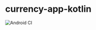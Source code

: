 # currency-app-kotlin

![Android CI](https://github.com/andersonrsoares/currency-app-kotlin/workflows/Android%20CI/badge.svg?branch=develop)

